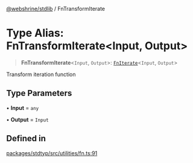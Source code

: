 [@webshrine/stdlib](../globals.md) / FnTransformIterate

# Type Alias: FnTransformIterate\<Input, Output\>

> **FnTransformIterate**\<`Input`, `Output`\>: [`FnIterate`](FnIterate.md)\<`Input`, `Output`\>

Transform iteration function

## Type Parameters

• **Input** = `any`

• **Output** = `Input`

## Defined in

[packages/stdtyp/src/utilities/fn.ts:91](https://github.com/webshrine/webshrine/blob/8cedc3f2efca3108f17475a5ce8404715d0d24a5/packages/stdtyp/src/utilities/fn.ts#L91)
